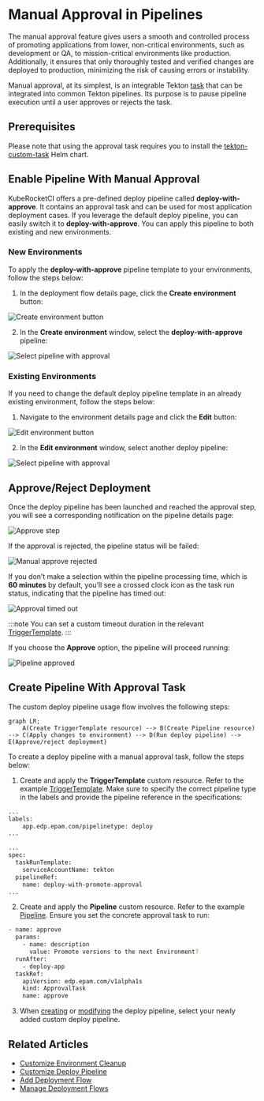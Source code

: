 # Manual Approval in Pipelines

The manual approval feature gives users a smooth and controlled process of promoting applications from lower, non-critical environments, such as development or QA, to mission-critical environments like production. Additionally, it ensures that only thoroughly tested and verified changes are deployed to production, minimizing the risk of causing errors or instability.

Manual approval, at its simplest, is an integrable Tekton [task](https://github.com/epam/edp-tekton/blob/v0.13.0/charts/pipelines-library/templates/pipelines/cd/deploy-with-approve.yaml#L61) that can be integrated into common Tekton pipelines. Its purpose is to pause pipeline execution until a user approves or rejects the task.

## Prerequisites

Please note that using the approval task requires you to install the [tekton-custom-task](https://github.com/KubeRocketCI/tekton-custom-task/tree/main) Helm chart.

## Enable Pipeline With Manual Approval

KubeRocketCI offers a pre-defined deploy pipeline called **deploy-with-approve**. It contains an approval task and can be used for most application deployment cases. If you leverage the default deploy pipeline, you can easily switch it to **deploy-with-approve**. You can apply this pipeline to both existing and new environments.

### New Environments

To apply the **deploy-with-approve** pipeline template to your environments, follow the steps below:

1. In the deployment flow details page, click the **Create environment** button:

  ![Create environment button](../../assets/operator-guide/create-environment-button-deploy.png "Create environment button")

2. In the **Create environment** window, select the **deploy-with-approve** pipeline:

  ![Select pipeline with approval](../../assets/operator-guide/custom-approve-pipeline1.png "Select pipeline with approval")

### Existing Environments

If you need to change the default deploy pipeline template in an already existing environment, follow the steps below:

1. Navigate to the environment details page and click the **Edit** button:

  ![Edit environment button](../../assets/operator-guide/edit-environment-button-deploy.png "Edit environment button")

2. In the **Edit environment** window, select another deploy pipeline:

  ![Select pipeline with approval](../../assets/operator-guide/custom-approve-pipeline2.png "Select pipeline with approval")

## Approve/Reject Deployment

Once the deploy pipeline has been launched and reached the approval step, you will see a corresponding notification on the pipeline details page:

  ![Approve step](../../assets/operator-guide/approve_step.png "Approve step")

If the approval is rejected, the pipeline status will be failed:

  ![Manual approve rejected](../../assets/operator-guide/manual_approve_rejected.png "Manual approve rejected")

If you don’t make a selection within the pipeline processing time, which is **60 minutes** by default, you’ll see a crossed clock icon as the task run status, indicating that the pipeline has timed out:

  ![Approval timed out](../../assets/operator-guide/manual_approve_timeout.png "Approval timed out")

:::note
  You can set a custom timeout duration in the relevant [TriggerTemplate](https://github.com/epam/edp-tekton/blob/v0.13.0/charts/pipelines-library/templates/triggers/cd/deploy-with-approve.yaml#L46).
:::

If you choose the **Approve** option, the pipeline will proceed running:

  ![Pipeline approved](../../assets/operator-guide/manual_approve_approved.png "Pipeline approved")

## Create Pipeline With Approval Task

The custom deploy pipeline usage flow involves the following steps:

```mermaid
graph LR;
    A(Create TriggerTemplate resource) --> B(Create Pipeline resource) --> C(Apply changes to environment) --> D(Run deploy pipeline) --> E(Approve/reject deployment)
```

To create a deploy pipeline with a manual approval task, follow the steps below:

1. Create and apply the **TriggerTemplate** custom resource. Refer to the example [TriggerTemplate](https://github.com/epam/edp-tekton/blob/v0.13.0/charts/pipelines-library/templates/triggers/cd/deploy-with-approve.yaml). Make sure to specify the correct pipeline type in the labels and provide the pipeline reference in the specifications:

  ```bash
  ...
  labels:
      app.edp.epam.com/pipelinetype: deploy
  ...
  ```

  ```bash
  ...
  spec:
    taskRunTemplate:
      serviceAccountName: tekton
    pipelineRef:
      name: deploy-with-promote-approval
  ...
  ```

2. Create and apply the **Pipeline** custom resource. Refer to the example [Pipeline](https://github.com/epam/edp-tekton/blob/v0.13.0/charts/pipelines-library/templates/pipelines/cd/deploy-with-approve.yaml). Ensure you set the concrete approval task to run:

  ```bash
  - name: approve
    params:
      - name: description
        value: Promote versions to the next Environment?
    runAfter:
      - deploy-app
    taskRef:
      apiVersion: edp.epam.com/v1alpha1s
      kind: ApprovalTask
      name: approve
  ```

3. When [creating](#new-environments) or [modifying](#existing-environments) the deploy pipeline, select your newly added custom deploy pipeline.

## Related Articles

* [Customize Environment Cleanup](../../operator-guide/cd/customize-environment-deletion.md)
* [Customize Deploy Pipeline](../../operator-guide/cd/customize-deploy-pipeline.md)
* [Add Deployment Flow](../../user-guide/add-cd-pipeline.md)
* [Manage Deployment Flows](../../user-guide/manage-environments.md)
